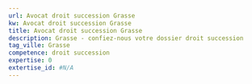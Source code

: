 ```yaml
---
url: Avocat droit succession Grasse
kw: Avocat droit succession Grasse
title: Avocat droit succession Grasse
description: Grasse - confiez-nous votre dossier droit succession
tag_ville: Grasse
competence: droit succession
expertise: 0
extertise_id: #N/A
---
```

